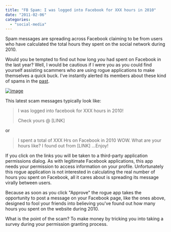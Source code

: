 ```yaml
---
title: "FB Spam: I was logged into Facebook for XXX hours in 2010"
date: "2011-02-06"
categories: 
  - "social-media"
---
```


Spam messages are spreading across Facebook claiming to be from users who have calculated the total hours they spent on the social network during 2010.

Would you be tempted to find out how long _you_ had spent on Facebook in the last year? Well, I would be cautious if I were you as you could find yourself assisting scammers who are using rogue applications to make themselves a quick buck. I’ve instantly alerted its members about these kind of spams in the [past](http://www.cosmogeek.info/2010/12/how-to-get-rid-of-facebook-360-images.html).

[![image](http://lh3.ggpht.com/_40bmzDo_mBs/TU7XPXSvFtI/AAAAAAAABxU/1Iqdp7KetPI/image_thumb%5B1%5D.png?imgmax=800 "image")](http://lh3.ggpht.com/_40bmzDo_mBs/TU7XNFUkgII/AAAAAAAABxQ/XqU-K11k-Lc/s1600-h/image%5B3%5D.png)

This latest scam messages typically look like:

> I was logged into facebook for XXX hours in 2010!
> 
> Check yours @ \[LINK\]

or

> I spent a total of XXX Hrs on Facebook in 2010 WOW. What are your hours like? I found out from \[LINK\] ...Enjoy!

If you click on the links you will be taken to a third-party application permissions dialog. As with legitimate Facebook applications, this app needs your permission to access information on your profile. Unfortunately this rogue application is not interested in calculating the real number of hours you spent on Facebook, all it cares about is spreading its message virally between users.

Because as soon as you click "Approve" the rogue app takes the opportunity to post a message on your Facebook page, like the ones above, designed to fool your friends into believing you've found out how many hours you spent on the website during 2010.

What is the point of the scam? To make money by tricking you into taking a survey during your permission granting process.
